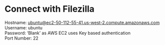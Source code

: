 # Connect with Filezilla 

Hostname:          ubuntu@ec2-50-112-55-41.us-west-2.compute.amazonaws.com  
Username:          ubuntu  
Password:          ‘Blank’ as AWS EC2 uses Key based authentication  
Port Number:       22  

